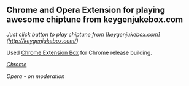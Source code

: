 Chrome and Opera Extension for playing awesome chiptune from keygenjukebox.com
------------------------------------------------------------------------------

*Just click button to play chiptune from [keygenjukebox.com] (http://keygenjukebox.com/)*


Used [Chrome Extension Box](https://github.com/onikienko/chrome-extensions-box) for Chrome release building.


*[Chrome](https://chrome.google.com/webstore/detail/keygenjukebox-play-button/olephdnjkkjiidgifanfiimkbbcaogid)*

*Opera - on moderation*